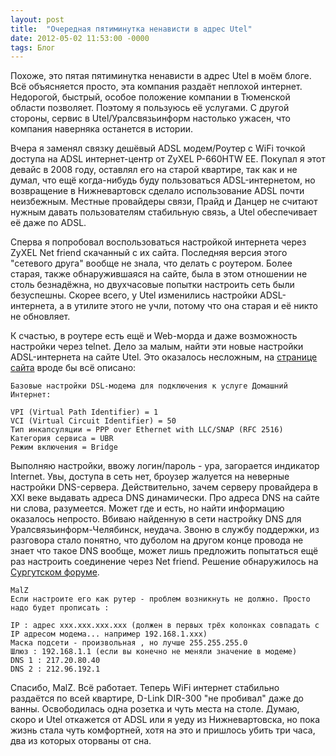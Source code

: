 ```yaml
---
layout: post
title:  "Очередная пятиминутка ненависти в адрес Utel"
date: 2012-05-02 11:53:00 -0000
tags: Блог 
---
```


Похоже, это пятая пятиминутка ненависти в адрес Utel в моём блоге. Всё объясняется просто, эта компания раздаёт неплохой интернет. Недорогой, быстрый, особое положение компании в Тюменской области позволяет. Поэтому я пользуюсь её услугами. С другой стороны, сервис в Utel/Уралсвязьинформ настолько ужасен, что компания наверняка останется в истории. 

Вчера я заменял связку дешёвый ADSL модем/Роутер с WiFi точкой доступа на ADSL интернет-центр от ZyXEL P-660HTW EE. Покупал я этот девайс в 2008 году, оставлял его на старой квартире, так как и не думал, что ещё когда-нибудь буду пользоваться ADSL-интернетом, но возвращение в Нижневартовск сделало использование ADSL почти неизбежным. Местные провайдеры связи, Прайд и Данцер не считают нужным давать пользователям стабильную связь, а Utel обеспечивает её даже по ADSL.

Сперва я попробовал воспользоваться настройкой интернета через ZyXEL Net friend скачанный с их сайта. Последняя версия этого "сетевого друга" вообще не знала, что делать с роутером. Более старая, также обнаружившаяся на сайте, была в этом отношении не столь безнадёжна, но двухчасовые попытки настроить сеть были безуспешны. Скорее всего, у Utel изменились настройки ADSL-интернета, а в утилите этого не учли, потому что она старая и её никто не обновляет.

К счастью, в роутере есть ещё и Web-морда и даже возможность настройки через telnet. Дело за малым, найти эти новые настройки ADSL-интернета на сайте Utel. Это оказалось несложным, на [странице сайта](http://hanty.u-tel.ru/Internet/setup) вроде бы всё описано:

```
Базовые настройки DSL-модема для подключения к услуге Домашний Интернет:

VPI (Virtual Path Identifier) = 1
VCI (Virtual Circuit Identifier) = 50
Тип инкапсуляции = PPP over Ethernet with LLC/SNAP (RFC 2516)
Категория сервиса = UBR
Режим включения = Bridge
```

Выполняю настройки, ввожу логин/пароль - ура, загорается индикатор Internet. Увы, доступа в сеть нет, броузер жалуется на неверные настройки DNS-сервера. Действительно, зачем серверу провайдера в XXI веке выдавать адреса DNS динамически. Про адреса DNS на сайте ни слова, разумеется. Может где и есть, но найти информацию оказалось непросто. Вбиваю найденную в сети настройку DNS для Уралсвязьинформ-Челябинск, неудача. Звоню в службу поддержки, из разговора стало понятно, что дуболом на другом конце провода не знает что такое DNS вообще, может лишь предложить попытаться ещё раз настроить соединение через Net friend. Решение обнаружилось на [Сургутском форуме](http://forumsurgut.ru/viewtopic.php?f=58&p=175167_).

```
MalZ
Если настроите его как рутер - проблем возникнуть не должно. Просто надо будет прописать :

IP : адрес xxx.xxx.xxx.xxx (должен в первых трёх колонках совпадать с IP адресом модема... например 192.168.1.xxx)
Маска подсети - произвольная , но лучше 255.255.255.0
Шлюз : 192.168.1.1 (если вы конечно не меняли значение в модеме)
DNS 1 : 217.20.80.40
DNS 2 : 212.96.192.1
```

Спасибо, MalZ. Всё работает. Теперь WiFi интернет стабильно раздаётся по всей квартире, D-Link DIR-300 "не пробивал" даже до ванны. Освободилась одна розетка и чуть места на столе. Думаю, скоро и Utel откажется от ADSL или я уеду из Нижневартовска, но пока жизнь стала чуть комфортней, хотя на это и пришлось убить три часа, два из которых оторваны от сна.